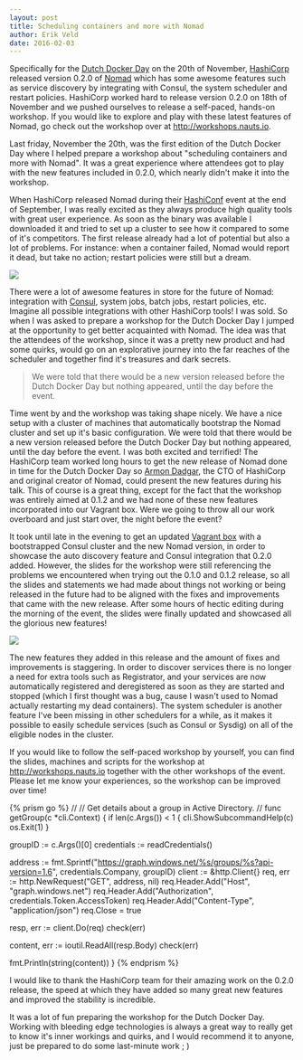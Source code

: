 ```yaml
---
layout: post
title: Scheduling containers and more with Nomad
author: Erik Veld
date: 2016-02-03
---
```

Specifically for the <a href="#">Dutch Docker Day</a> on the 20th of November, <a href="#">HashiCorp</a> released version 0.2.0 of <a href="#">Nomad</a> which has some awesome features such as service discovery by integrating with Consul, the system scheduler and restart policies.  HashiCorp worked hard to release version 0.2.0 on 18th of November and we pushed ourselves to release a self-paced, hands-on workshop. If you would like to explore and play with these latest features of Nomad, go check out the workshop over at <a href="#">http://workshops.nauts.io</a>.

Last friday, November the 20th, was the first edition of the Dutch Docker Day where I helped prepare a workshop about "scheduling containers and more with Nomad". It was a great experience where attendees got to play with the new features included in 0.2.0, which nearly didn't make it into the workshop.

When HashiCorp released Nomad during their <a href="#">HashiConf</a> event at the end of September, I was really excited as they always produce high quality tools with great user experience. As soon as the binary was available I downloaded it and tried to set up a cluster to see how it compared to some of it's competitors. The first release already had a lot of potential but also a lot of problems. For instance: when a container failed, Nomad would report it dead, but take no action; restart policies were still but a dream.

<div><img src="https://iroller.io/content/images/2015/09/IMG_2373.JPG" /></div>

There were a lot of awesome features in store for the future of Nomad: integration with <a href="#">Consul</a>, system jobs, batch jobs, restart policies, etc. Imagine all possible integrations with other HashiCorp tools! I was sold. So when I was asked to prepare a workshop for the Dutch Docker Day I jumped at the opportunity to get better acquainted with Nomad. The idea was that the attendees of the workshop, since it was a pretty new product and had some quirks, would go on an explorative journey into the far reaches of the scheduler and together find it's treasures and dark secrets.

> We were told that there would be a new version released before the Dutch Docker Day but nothing appeared, until the day before the event.

Time went by and the workshop was taking shape nicely. We have a nice setup with a cluster of machines that automatically bootstrap the Nomad cluster and set up it's basic configuration. We were told that there would be a new version released before the Dutch Docker Day but nothing appeared, until the day before the event. I was both excited and terrified! The HashiCorp team worked long hours to get the new release of Nomad done in time for the Dutch Docker Day so <a href="#">Armon Dadgar</a>, the CTO of HashiCorp and original creator of Nomad, could present the new features during his talk. This of course is a great thing, except for the fact that the workshop was entirely aimed at 0.1.2 and we had none of these new features incorporated into our Vagrant box. Were we going to throw all our work overboard and just start over, the night before the event?

It took until late in the evening to get an updated <a href="#">Vagrant box</a> with a bootstrapped Consul cluster and the new Nomad version, in order to showcase the auto discovery feature and Consul integration that 0.2.0 added. However, the slides for the workshop were still referencing the problems we encountered when trying out the 0.1.0 and 0.1.2 release, so all the slides and statements we had made about things not working or being released in the future had to be aligned with the fixes and improvements that came with the new release. After some hours of hectic editing during the morning of the event, the slides were finally updated and showcased all the glorious new features!

<div><img src="https://iroller.io/content/images/2015/09/IMG_2374.JPG" /></div>

The new features they added in this release and the amount of fixes and improvements is staggering. In order to discover services there is no longer a need for extra tools such as Registrator, and your services are now automatically registered and deregistered as soon as they are started and stopped (which I first thought was a bug, cause I wasn't used to Nomad actually restarting my dead containers). The system scheduler is another feature I've been missing in other schedulers for a while, as it makes it possible to easily schedule services (such as Consul or Sysdig) on all of the eligible nodes in the cluster.

If you would like to follow the self-paced workshop by yourself, you can find the slides, machines and scripts for the workshop at <a href="#">http://workshops.nauts.io</a> together with the other workshops of the event. Please let me know your experiences, so the workshop can be improved over time!

{% prism go %}
//
// Get details about a group in Active Directory.
//
func getGroup(c *cli.Context) {
if len(c.Args()) < 1 {
cli.ShowSubcommandHelp(c)
os.Exit(1)
}

groupID := c.Args()[0]
credentials := readCredentials()

address := fmt.Sprintf("https://graph.windows.net/%s/groups/%s?api-version=1.6",
credentials.Company, groupID)
client := &http.Client{}
req, err := http.NewRequest("GET", address, nil)
req.Header.Add("Host", "graph.windows.net")
req.Header.Add("Authorization", credentials.Token.AccessToken)
req.Header.Add("Content-Type", "application/json")
req.Close = true

resp, err := client.Do(req)
check(err)

content, err := ioutil.ReadAll(resp.Body)
check(err)

fmt.Println(string(content))
}
{% endprism %}

I would like to thank the HashiCorp team for their amazing work on the 0.2.0 release, the speed at which they have added so many great new features and improved the stability is incredible.

It was a lot of fun preparing the workshop for the Dutch Docker Day. Working with bleeding edge technologies is always a great way to really get to know it's inner workings and quirks, and I would recommend it to anyone, just be prepared to do some last-minute work ; )
